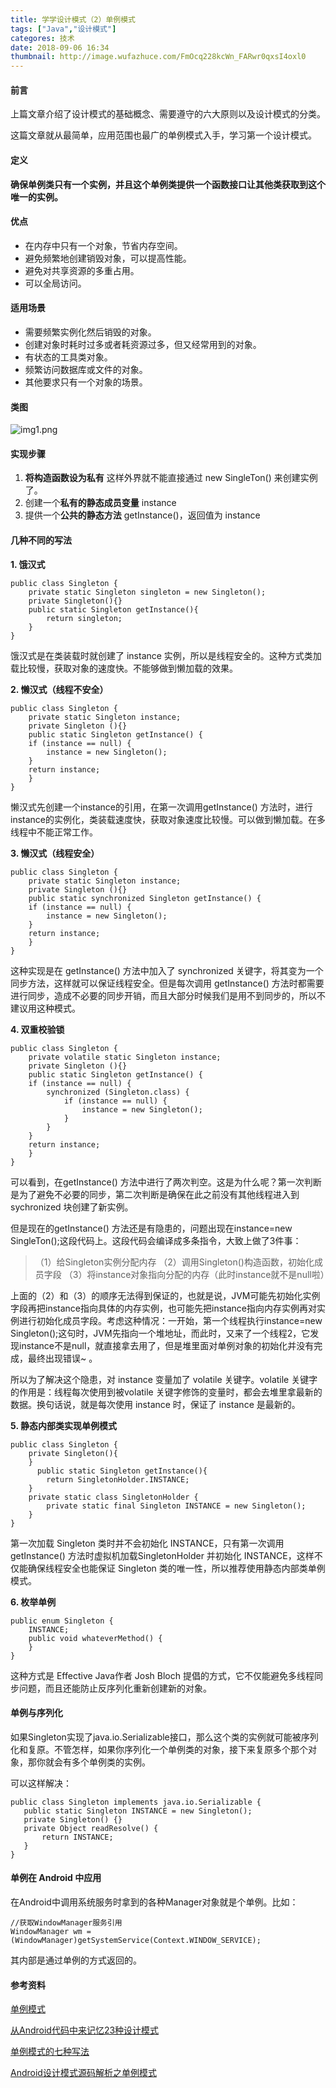 ```yaml
---
title: 学学设计模式（2）单例模式
tags: ["Java","设计模式"]
categores: 技术
date: 2018-09-06 16:34
thumbnail: http://image.wufazhuce.com/FmOcq228kcWn_FARwr0qxsI4oxl0
---
```


#### 前言

上篇文章介绍了设计模式的基础概念、需要遵守的六大原则以及设计模式的分类。

这篇文章就从最简单，应用范围也最广的单例模式入手，学习第一个设计模式。

#### 定义

**确保单例类只有一个实例，并且这个单例类提供一个函数接口让其他类获取到这个唯一的实例。**

#### 优点

- 在内存中只有一个对象，节省内存空间。
- 避免频繁地创建销毁对象，可以提高性能。
- 避免对共享资源的多重占用。
- 可以全局访问。

#### 适用场景

- 需要频繁实例化然后销毁的对象。
- 创建对象时耗时过多或者耗资源过多，但又经常用到的对象。
- 有状态的工具类对象。
- 频繁访问数据库或文件的对象。
- 其他要求只有一个对象的场景。

#### 类图

![img1.png](https://i.loli.net/2019/08/29/4BYKrLUVO6k1avl.jpg)

#### 实现步骤

1. **将构造函数设为私有**
这样外界就不能直接通过 new SingleTon() 来创建实例了。
2. 创建一个**私有的静态成员变量** instance
3. 提供一个**公共的静态方法** getInstance()，返回值为 instance

#### 几种不同的写法

**1. 饿汉式**

```
public class Singleton {
    private static Singleton singleton = new Singleton();
    private Singleton(){}
    public static Singleton getInstance(){
        return singleton;
    }
}
```

饿汉式是在类装载时就创建了 instance 实例，所以是线程安全的。这种方式类加载比较慢，获取对象的速度快。不能够做到懒加载的效果。

**2. 懒汉式（线程不安全）**

```
public class Singleton {  
    private static Singleton instance;  
    private Singleton (){}   
    public static Singleton getInstance() {  
    if (instance == null) {  
        instance = new Singleton();  
    }  
    return instance;  
    }  
}  
```

懒汉式先创建一个instance的引用，在第一次调用getInstance() 方法时，进行instance的实例化，类装载速度快，获取对象速度比较慢。可以做到懒加载。在多线程中不能正常工作。

**3. 懒汉式（线程安全）**

```
public class Singleton {  
    private static Singleton instance;  
    private Singleton (){}   
    public static synchronized Singleton getInstance() {  
    if (instance == null) {  
        instance = new Singleton();  
    }  
    return instance;  
    }  
}  
```

这种实现是在 getInstance() 方法中加入了 synchronized 关键字，将其变为一个同步方法，这样就可以保证线程安全。但是每次调用 getInstance() 方法时都需要进行同步，造成不必要的同步开销，而且大部分时候我们是用不到同步的，所以不建议用这种模式。

**4. 双重校验锁**

```
public class Singleton {  
    private volatile static Singleton instance;  
    private Singleton (){}  
    public static Singleton getInstance() {  
    if (instance == null) {  
        synchronized (Singleton.class) {  
	        if (instance == null) {  
	            instance = new Singleton();  
	        }  
        }  
    }  
    return instance;  
    }  
} 
```

可以看到，在getInstance() 方法中进行了两次判空。这是为什么呢？第一次判断是为了避免不必要的同步，第二次判断是确保在此之前没有其他线程进入到 sychronized 块创建了新实例。

但是现在的getInstance() 方法还是有隐患的，问题出现在instance=new SingleTon();这段代码上。这段代码会编译成多条指令，大致上做了3件事：

> （1）给Singleton实例分配内存
（2）调用Singleton()构造函数，初始化成员字段
（3）将instance对象指向分配的内存（此时instance就不是null啦）

上面的（2）和（3）的顺序无法得到保证的，也就是说，JVM可能先初始化实例字段再把instance指向具体的内存实例，也可能先把instance指向内存实例再对实例进行初始化成员字段。考虑这种情况：一开始，第一个线程执行instance=new Singleton();这句时，JVM先指向一个堆地址，而此时，又来了一个线程2，它发现instance不是null，就直接拿去用了，但是堆里面对单例对象的初始化并没有完成，最终出现错误~ 。

所以为了解决这个隐患，对 instance 变量加了 volatile 关键字。volatile 关键字的作用是：线程每次使用到被volatile 关键字修饰的变量时，都会去堆里拿最新的数据。换句话说，就是每次使用 instance 时，保证了 instance 是最新的。

**5. 静态内部类实现单例模式**

```
public class Singleton { 
    private Singleton(){
    }
      public static Singleton getInstance(){  
        return SingletonHolder.INSTANCE;  
    }  
    private static class SingletonHolder {  
        private static final Singleton INSTANCE = new Singleton();  
    }  
} 
```

第一次加载 Singleton 类时并不会初始化 INSTANCE，只有第一次调用 getInstance() 方法时虚拟机加载SingletonHolder 并初始化 INSTANCE，这样不仅能确保线程安全也能保证 Singleton 类的唯一性，所以推荐使用静态内部类单例模式。

**6. 枚举单例**

```
public enum Singleton {  
    INSTANCE;  
    public void whateverMethod() {  
    }  
}  
```

这种方式是 Effective Java作者 Josh Bloch 提倡的方式，它不仅能避免多线程同步问题，而且还能防止反序列化重新创建新的对象。

#### 单例与序列化

如果Singleton实现了java.io.Serializable接口，那么这个类的实例就可能被序列化和复原。不管怎样，如果你序列化一个单例类的对象，接下来复原多个那个对象，那你就会有多个单例类的实例。

可以这样解决：

```
public class Singleton implements java.io.Serializable {     
   public static Singleton INSTANCE = new Singleton();     
   private Singleton() {}     
   private Object readResolve() {     
       return INSTANCE;     
   }    
}   
```


#### 单例在 Android 中应用

在Android中调用系统服务时拿到的各种Manager对象就是个单例。比如：

```
//获取WindowManager服务引用
WindowManager wm = (WindowManager)getSystemService(Context.WINDOW_SERVICE);  
```

其内部是通过单例的方式返回的。

#### 参考资料

[单例模式](http://wiki.jikexueyuan.com/project/java-design-pattern/singleton-pattern.html)

[从Android代码中来记忆23种设计模式](https://www.jianshu.com/p/1a9f571ad7c0)

[单例模式的七种写法](https://blog.csdn.net/itachi85/article/details/50510124)

[Android设计模式源码解析之单例模式](https://github.com/simple-Android-framework/android_design_patterns_analysis/tree/master/singleton/mr.simple)
